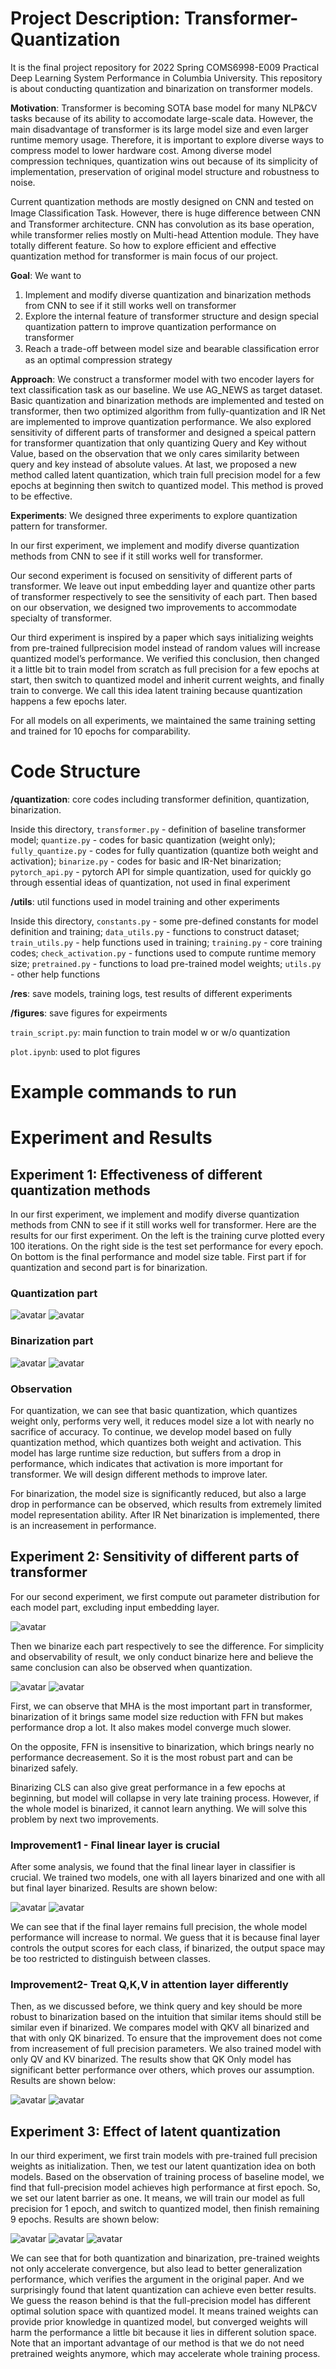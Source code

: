 # Project Description: Transformer-Quantization
It is the final project repository for 2022 Spring COMS6998-E009 Practical Deep Learning System Performance in Columbia University. This repository is about conducting quantization and binarization on transformer models.

**Motivation**: Transformer is becoming SOTA base model for many NLP&CV tasks because of its ability to accomodate large-scale data. However, the main disadvantage of transformer is its large model size and even larger runtime memory usage. Therefore, it is important to explore diverse ways to compress model to lower hardware cost. Among diverse model compression techniques, quantization wins out because of its simplicity of implementation, preservation of original model structure and robustness to noise. 

Current quantization methods are mostly designed on CNN and tested on Image Classiﬁcation Task. However, there is huge difference between CNN and Transformer architecture. CNN has convolution as its base operation, while transformer relies mostly on Multi-head Attention module. They have totally different feature. So how to explore efficient and effective quantization method for transformer is main focus of our project.

**Goal**: We want to

1. Implement and modify diverse quantization and binarization methods from CNN to see if it still works well on transformer
2. Explore the internal feature of transformer structure and design special quantization pattern to improve quantization performance on transformer
3. Reach a trade-off between model size and bearable classiﬁcation error as an optimal compression strategy

**Approach**: We construct a transformer model with two encoder layers for text classification task as our baseline. We use AG_NEWS as target dataset. Basic quantization and binarization methods are implemented and tested on transformer, then two optimized algorithm from fully-quantization and IR Net are implemented to improve quantization performance. We also explored sensitivity of different parts of transformer and designed a speical pattern for transformer quantization that only quantizing Query and Key without Value, based on the observation that we only cares similarity between query and key instead of absolute values. At last, we proposed a new method called latent quantization, which train full precision model for a few epochs at beginning then switch to quantized model. This method is proved to be effective.

**Experiments**: We designed three experiments to explore quantization pattern for transformer.

In our first experiment, we implement and modify diverse quantization methods from CNN to see if it still works well for transformer.

Our second experiment is focused on sensitivity of different parts of transformer. We leave out input embedding layer and quantize other parts of transformer respectively to see the sensitivity of each part. Then based on our observation, we designed two improvements to accommodate specialty of transformer.

Our third experiment is inspired by a paper which says initializing weights from pre-trained fullprecision model instead of random values will increase quantized model’s performance. We verified this conclusion, then changed it a little bit to train model from scratch as full precision for a few epochs at start, then switch to quantized model and inherit current weights, and finally train to converge. We call this idea latent training because quantization happens a few epochs later.

For all models on all experiments, we maintained the same training setting and trained for 10 epochs for comparability.
 

# Code Structure

**/quantization**: core codes including transformer definition, quantization, binarization. 

Inside this directory, `transformer.py` - definition of baseline transformer model; `quantize.py` - codes for basic quantization (weight only); `fully_quantize.py` - codes for fully quantization (quantize both weight and activation);  `binarize.py` - codes for basic and IR-Net binarization; `pytorch_api.py` - pytorch API for simple quantization, used for quickly go through essential ideas of quantization, not used in final experiment
 
**/utils**: util functions used in model training and other experiments

Inside this directory, `constants.py` - some pre-defined constants for model definition and training; `data_utils.py` - functions to construct dataset; `train_utils.py` - help functions used in training; `training.py` - core training codes; `check_activation.py` - functions used to compute runtime memory size; `pretrained.py` - functions to load pre-trained model weights; `utils.py` - other help functions


**/res**: save models, training logs, test results of different experiments

**/figures**: save figures for expeirments

`train_script.py`: main function to train model w or w/o quantization

`plot.ipynb`: used to plot figures

# Example commands to run

# Experiment and Results

## Experiment 1: Effectiveness of different quantization methods
In our first experiment, we implement and modify diverse quantization methods from CNN to see if it still works well for transformer. Here are the results for our first experiment. On the left is the training curve plotted every 100 iterations. On the right side is the test set performance for every epoch. On bottom is the final performance and model size table. First part if for quantization and second part is for binarization.

### Quantization part
![avatar](./figures/EXP1-1.png)
![avatar](./figures/Table2.png)

### Binarization part
![avatar](./figures/EXP1-2.png)
![avatar](./figures/Table3.png)

### Observation

For quantization, we can see that basic quantization, which quantizes weight only, performs very well, it reduces model size a lot with nearly no sacrifice of accuracy. To continue, we develop model based on fully quantization method, which quantizes both weight and activation. This model has large runtime size reduction, but suffers from a drop in performance, which indicates that activation is more important for transformer. We will design different methods to improve later.

For binarization, the model size is significantly reduced, but also a large drop in performance can be observed, which results from extremely limited model representation ability. After IR Net binarization is implemented, there is an increasement in performance.


## Experiment 2: Sensitivity of different parts of transformer
For our second experiment, we first compute out parameter distribution for each model part, excluding input embedding layer.

![avatar](./figures/Table4.png)

Then we binarize each part respectively to see the difference. For simplicity and observability of result, we only conduct binarize here and believe the same conclusion can also be observed when quantization.

![avatar](./figures/EXP2-1.png)
![avatar](./figures/Table5.png)

First, we can observe that MHA is the most important part in transformer, binarization of it brings same model size reduction with FFN but makes performance drop a lot. It also makes model converge much slower.

On the opposite, FFN is insensitive to binarization, which brings nearly no performance decreasement. So it is the most robust part and can be binarized safely.

Binarizing CLS can also give great performance in a few epochs at beginning, but model will collapse in very late training process. However, if the whole model is binarized, it cannot learn anything. We will solve this problem by next two improvements.

### Improvement1 - Final linear layer is crucial

After some analysis, we found that the final linear layer in classifier is crucial. We trained two models, one with all layers binarized and one with all but final layer binarized. Results are shown below:

![avatar](./figures/EXP2-2.png)
![avatar](./figures/Table6.png)

We can see that if the final layer remains full precision, the whole model performance will increase to normal. We guess that it is because final layer controls the output scores for each class, if binarized, the output space may be too restricted to distinguish between classes.

### Improvement2- Treat Q,K,V in attention layer differently

Then, as we discussed before, we think query and key should be more robust to binarization based on the intuition that similar items should still be similar even if binarized. We compares model with QKV all binarized and that with only QK binarized. To ensure that the improvement does not come from increasement of full precision parameters. We also trained model with only QV and KV binarized. The results show that QK Only model has significant better performance over others, which proves our assumption. Results are shown below:

![avatar](./figures/EXP2-3.png)
![avatar](./figures/Table7.png)

## Experiment 3: Effect of latent quantization

In our third experiment, we first train models with pre-trained full precision weights as initialization. Then, we test our latent quantization idea on both models. Based on the observation of training process of baseline model, we find that full-precision model achieves high performance at first epoch. So, we set our latent barrier as one. It means, we will train our model as full precision for 1 epoch, and switch to quantized model, then finish remaining 9 epochs. Results are shown below:

![avatar](./figures/EXP3-1.png)
![avatar](./figures/EXP3-2.png)
![avatar](./figures/Table8.png)

We can see that for both quantization and binarization, pre-trained weights not only accelerate convergence, but also lead to better generalization performance, which verifies the argument in the original paper. And we surprisingly found that latent quantization can achieve even better results. We guess the reason behind is that the full-precision model has different optimal solution space with quantized model. It means trained weights can provide prior knowledge in quantized model, but converged weights will harm the performance a little bit because it lies in different solution space. Note that an important advantage of our method is that we do not need pretrained weights anymore, which may accelerate whole training process.

```
